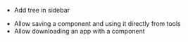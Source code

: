 - Add tree in sidebar
+ Allow saving a component and using it directly from tools
+ Allow downloading an app with a component